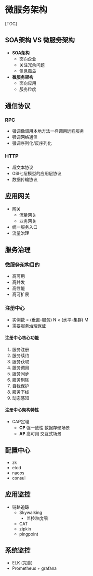 # 微服务架构

[TOC]

## SOA架构 VS 微服务架构

* **SOA架构**
  * 面向企业
  * 关注冗余问题
  * 信息孤岛
* **微服务架构**
  * 面向应用
  * 服务粒度
  
## 通信协议

### RPC

* 强调像调用本地方法一样调用远程服务
* 强调网络通信
* 强调序列化/反序列化

### HTTP

* 超文本协议
* OSI七层模型的应用层协议
* 数据传输协议

## 应用网关

* 网关
  * 流量网关
  * 业务网关
* 统一服务入口
* 流量治理

## 服务治理

### 微服务架构目的

* 高可用
* 高并发
* 高性能
* 高可扩展

### 注册中心

* 实例数 = (垂直-服务) N × (水平-集群) M
* 需要服务治理保证

#### 注册中心核心功能

1. 服务注册
2. 服务续约
3. 服务获取
4. 服务调用
5. 服务同步
6. 服务剔除
7. 自我保护
8. 服务下线
9. 动态感知

#### 注册中心架构特性

* CAP定理
  * **CP** 强一致性 数据存储场景
  * **AP** 高可用 交互式场景

## 配置中心

* zk
* etcd
* nacos
* consul

## 应用监控

* 链路追踪
  * Skywalking
    * 监控粒度细
  * CAT
  * zipkin
  * pingpoint

## 系统监控

* ELK (完善)
* Prometheus + grafana
